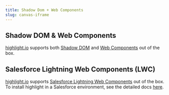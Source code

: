 ```yaml
---
title: Shadow Dom + Web Components
slug: canvas-iframe
---
```


## Shadow DOM & Web Components

[highlight.io](https://highlight.io) supports both [Shadow DOM](https://developer.mozilla.org/en-US/docs/Web/Web_Components/Using_shadow_DOM) and [Web Components](https://developer.mozilla.org/en-US/docs/Web/Web_Components) out of the box.

## Salesforce Lightning Web Components (LWC)

[highlight.io](https://highlight.io) supports [Salesforce Lightning Web Components](https://developer.salesforce.com/developer-centers/lightning-web-components) out of the box. To install highlight in a Salesforce environment, see the detailed docs [here](../../../getting-started/3_client-sdk/7_replay-configuration/salesforce-lwc.md).
